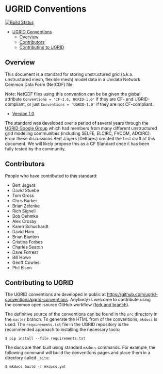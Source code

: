 # UGRID Conventions

[![Build Status](https://travis-ci.org/ugrid-conventions/ugrid-conventions.svg?branch=master)](https://travis-ci.org/ugrid-conventions/ugrid-conventions)

<!-- TOC generated with "md_toc github README.md -i" -->
[](TOC)

- [UGRID Conventions](#ugrid-conventions)
    - [Overview](#overview)
    - [Contributors](#contributors)
    - [Contributing to UGRID](#contributing-to-ugrid)

[](TOC)


## Overview

This document is a standard for storing unstructured grid
(a.k.a. unstructured mesh, flexible mesh)
model data in a Unidata Network Common Data Form (NetCDF) file.

Note: NetCDF files using this convention can be be given the global attribute `Conventions = 'CF-1.6,
UGRID-1.0'` if they are CF- and UGRID-compliant,
or just `Conventions = 'UGRID-1.0'` if they are not CF-compliant. 
* [Version 1.0](http://ugrid-conventions.github.io/ugrid-conventions/)

The standard was developed over a period of several years through the
[UGRID Google Group](https://groups.google.com/forum/#!forum/ugrid-interoperability)
which had members from many different unstructured grid modeling communities
(including SELFE, ELCIRC, FVCOM, ADCIRC).
From these discussions Bert Jagers (Deltares) created the first draft of this document.
We will likely propose this as a CF Standard once it has been fully tested by the community.


## Contributors

People who have contributed to this standard:

* Bert Jagers
* David Stuebe
* Tom Gross
* Chris Barker
* Brian Zelenke
* Rich Signell
* Bob Oehmke
* Alex Crosby
* Karen Schuchardt
* David Ham
* Brian Blanton
* Cristina Forbes
* Charles Seaton
* Dave Forrest
* Bill Howe
* Geoff Cowles
* Phil Elson


## Contributing to UGRID

The UGRID conventions are developed in public at <https://github.com/ugrid-conventions/ugrid-conventions>.
Anybody is welcome to contribute using the common open-source GitHub workflow ([fork and branch](https://gist.github.com/Chaser324/ce0505fbed06b947d962)).

The definitive source of the conventions can be found in the ``src`` directory in the ``master`` branch.
To generate the HTML from of the conventions, ``mkdocs`` is used.
The ``requirements.txt`` file in the UGRID repository is the recommended approach to installing the necessary tools:

```
$ pip install --file requirements.txt
```

The docs are then built using standard ``mkdocs`` commands.
For example, the following command will build the conventions pages and place them in a directory called ``_site``:

```
$ mkdocs build -f mkdocs.yml
```
